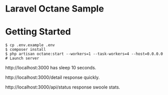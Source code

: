 # Laravel Octane Sample 

# Getting Started

```
$ cp .env.example .env
$ composer install
$ php artisan octane:start --workers=1 --task-workers=4 --host=0.0.0.0 # Launch server
```

http://localhost:3000 has sleep 10 seconds.

http://localhost:3000/detail response quickly.

http://localhost:3000/api/status response swoole stats.
